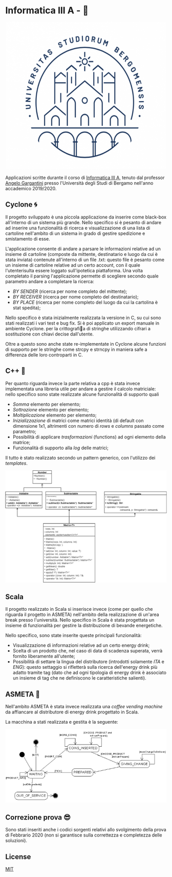 Informatica III A - 🏫
======

<p align="center">
  <img width="500" height="460" src="/Documentazione%20progetto/Immagini/UniBg.png">
</p>

Applicazioni scritte durante il corso di [Informatica III A](https://cs.unibg.it/gargantini/didattica/info3/), tenuto dal professor [Angelo Gargantini](https://cs.unibg.it/gargantini/index.html)
presso l'Università degli Studi di Bergamo nell'anno accademico 2019/2020.

## Cyclone 🌀
Il progetto sviluppato è una piccola applicazione da inserire come black-box all'interno di un sistema più grande.
Nello specifico si è pesanto di andare ad inserire una funzionalità di ricerca e visualizzazione di una lista di 
cartoline nell'ambito di un sistema in grado di gestire spedizione e smistamento di esse.

L'applicazione consente di andare a parsare le informazioni relative ad un insieme di cartoline (composte da mittente, destinatario e luogo da cui è
stata inviata) contenute all'interno di un file .txt: questo file è pesanto come un insieme di cartoline relative ad un certo account, con il quale l'utenterisulta essere loggato sull'ipotetica piattaforma.
Una volta completato il parsing l'applicazione permette di scegliere secondo quale parametro andare a completare la ricerca:
- *BY SENDER* (ricerca per nome completo del mittente);
- *BY RECEIVER* (ricerca per nome completo del destinatario);
- *BY PLACE* (ricerca per nome completo del luogo da cui la cartolina è stat spedita);

Nello specifico è stata inizialmente realizzata la versione in C, su cui sono stati realizzati i vari test e bug fix.
Si è poi applicato un export manuale in ambiente Cyclone.
 per la crittografi􏰄a di stringhe utilizzando cifrari a sostituzione con chiavi decise dall'utente.

Oltre a questo sono anche state re-implementate in Cyclone alcune funzioni di supporto per le stringhe come strcpy e strncpy 
in maniera safe a differenza delle loro controparti in C.

## C++ 🔣
Per quanto riguarda invece la parte relativa a cpp è stata invece implementata una libreria utile per andare a gestire il calcolo matriciale:
nello specifico sono state realizzate alcune funzionalità di supporto quali
- *Somma* elemento per elemento;
- *Sottrazione* elemento per elemento;
- *Moltiplicazione* elemento per elemento;
- *Inizializzazione* di matrici come matrici identità (di default con dimensione 1x1, altrimenti con numero di *rows* e *columns* passato come parametro;
- Possibilità di applicare *trasformazioni* (functions) ad ogni elemento della matrice;
- Funzionalità di supporto alla *log* delle matrici;

Il tutto è stato realizzato secondo un pattern generico, con l'utilizzo dei *templates*.

<p align="center">
  <img src="/Documentazione%20progetto/Immagini/ClassDiagram.jpg">
</p>

## Scala
Il progetto realizzato in Scala si inserisce invece (come per quello che riguarda il progetto in ASMETA) nell'ambito della realizzazione
di un'area break presso l'università.
Nello specifico in Scala è stata progettata un insieme di funzionalità per gestire la distribuzione di bevande energetiche.

Nello specifico, sono state inserite queste principali funzionalità:
- Visualizzazione di informazioni relative ad un certo energy drink;
- Scelta di un prodotto che, nel caso di data di scadenza superata, verrà fornito liberamente all'utente;
- Possibilità di settare la lingua del distributore (introdotti solamente *ITA* e *ENG*): questo settaggio si rifletterà sulla ricerca dell'energy drink più adatto
tramite tag (dato che ad ogni tipologia di energy drink è associato un insieme di tag che ne definiscono le caratteristiche salienti).

## ASMETA 🤖
Nell'ambito ASMETA è stata invece realizzata una *coffee vending machine* da affiancare al distributore di energy drink progettato in Scala.

La macchina a stati realizzata e gestita è la seguente:

<p align="center">
  <img src="/Documentazione%20progetto/Immagini/FSM.png">
</p>

## Correzione prova 😎
Sono stati inseriti anche i codici sorgenti relativi allo svolgimento della prova di Febbrario 2020 (non si garantisce sulla correttezza e completezza delle soluzioni).

## License
[MIT](https://choosealicense.com/licenses/mit/)
